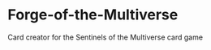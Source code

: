 Forge-of-the-Multiverse
=======================

Card creator for the Sentinels of the Multiverse card game